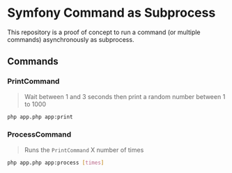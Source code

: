 # Symfony Command as Subprocess

This repository is a proof of concept to run a command (or multiple commands) asynchronously as subprocess.

## Commands

### PrintCommand

> Wait between 1 and 3 seconds then print a random number between 1 to 1000

```sh
php app.php app:print
```

### ProcessCommand

> Runs the `PrintCommand` X number of times

```sh
php app.php app:process [times]
```

